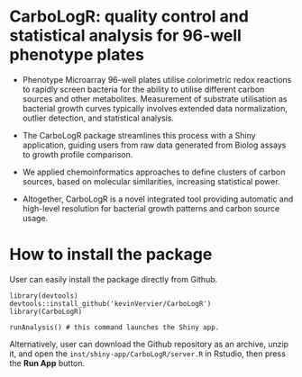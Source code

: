 # CarboLogR: quality control and statistical analysis for 96-well phenotype plates

* Phenotype Microarray 96-well plates utilise colorimetric redox reactions to rapidly screen bacteria for the ability to utilise different carbon sources and other metabolites. Measurement of substrate utilisation as bacterial growth curves typically involves extended data normalization, outlier detection, and statistical analysis. 

* The CarboLogR package streamlines this process with a Shiny application, guiding users from raw data generated from Biolog assays to growth profile comparison. 

* We applied chemoinformatics approaches to define clusters of carbon sources, based on molecular similarities, increasing statistical power. 

* Altogether, CarboLogR is a novel integrated tool providing automatic and high-level resolution for bacterial growth patterns and carbon source usage.

# How to install the package

User can easily install the package directly from Github.
```
library(devtools)
devtools::install_github('kevinVervier/CarboLogR')
library(CarboLogR)

runAnalysis() # this command launches the Shiny app.
```

Alternatively, user can download the Github repository as an archive, unzip it, and open the `inst/shiny-app/CarboLogR/server.R` in Rstudio, then press the **Run App** button.
